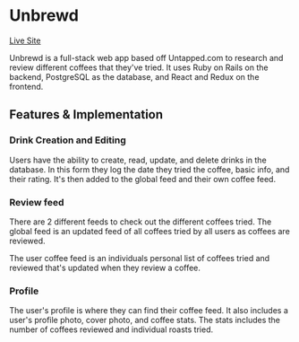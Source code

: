 # Unbrewd

[Live Site](https://www.unbrewd.us)

Unbrewd is a full-stack web app based off Untapped.com to research and
review different coffees that they've tried. It uses Ruby on Rails on the
backend, PostgreSQL as the database, and React and Redux on the frontend.

## Features & Implementation

### Drink Creation and Editing

Users have the ability to create, read, update, and delete drinks in the
database. In this form they log the date they tried the coffee, basic info,
and their rating. It's then added to the global feed and their own coffee
feed.

### Review feed

There are 2 different feeds to check out the different coffees tried. The
global feed is an updated feed of all coffees tried by all users as coffees
are reviewed.

The user coffee feed is an individuals personal list of coffees tried and
reviewed that's updated when they review a coffee.

### Profile

The user's profile is where they can find their coffee feed. It also includes
a user's profile photo, cover photo, and coffee stats. The stats includes
the number of coffees reviewed and individual roasts tried.
